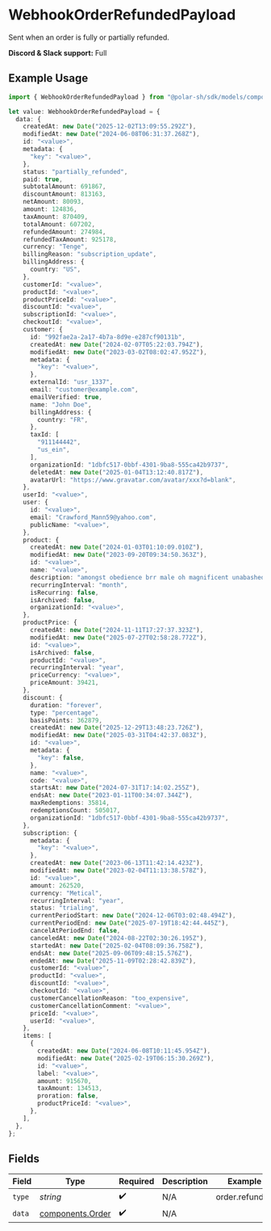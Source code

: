 # WebhookOrderRefundedPayload

Sent when an order is fully or partially refunded.

**Discord & Slack support:** Full

## Example Usage

```typescript
import { WebhookOrderRefundedPayload } from "@polar-sh/sdk/models/components/webhookorderrefundedpayload.js";

let value: WebhookOrderRefundedPayload = {
  data: {
    createdAt: new Date("2025-12-02T13:09:55.292Z"),
    modifiedAt: new Date("2024-06-08T06:31:37.268Z"),
    id: "<value>",
    metadata: {
      "key": "<value>",
    },
    status: "partially_refunded",
    paid: true,
    subtotalAmount: 691867,
    discountAmount: 813163,
    netAmount: 80093,
    amount: 124836,
    taxAmount: 870409,
    totalAmount: 607202,
    refundedAmount: 274984,
    refundedTaxAmount: 925178,
    currency: "Tenge",
    billingReason: "subscription_update",
    billingAddress: {
      country: "US",
    },
    customerId: "<value>",
    productId: "<value>",
    productPriceId: "<value>",
    discountId: "<value>",
    subscriptionId: "<value>",
    checkoutId: "<value>",
    customer: {
      id: "992fae2a-2a17-4b7a-8d9e-e287cf90131b",
      createdAt: new Date("2024-02-07T05:22:03.794Z"),
      modifiedAt: new Date("2023-03-02T08:02:47.952Z"),
      metadata: {
        "key": "<value>",
      },
      externalId: "usr_1337",
      email: "customer@example.com",
      emailVerified: true,
      name: "John Doe",
      billingAddress: {
        country: "FR",
      },
      taxId: [
        "911144442",
        "us_ein",
      ],
      organizationId: "1dbfc517-0bbf-4301-9ba8-555ca42b9737",
      deletedAt: new Date("2025-01-04T13:12:40.817Z"),
      avatarUrl: "https://www.gravatar.com/avatar/xxx?d=blank",
    },
    userId: "<value>",
    user: {
      id: "<value>",
      email: "Crawford_Mann59@yahoo.com",
      publicName: "<value>",
    },
    product: {
      createdAt: new Date("2024-01-03T01:10:09.010Z"),
      modifiedAt: new Date("2023-09-20T09:34:50.363Z"),
      id: "<value>",
      name: "<value>",
      description: "amongst obedience brr male oh magnificent unabashedly",
      recurringInterval: "month",
      isRecurring: false,
      isArchived: false,
      organizationId: "<value>",
    },
    productPrice: {
      createdAt: new Date("2024-11-11T17:27:37.323Z"),
      modifiedAt: new Date("2025-07-27T02:58:28.772Z"),
      id: "<value>",
      isArchived: false,
      productId: "<value>",
      recurringInterval: "year",
      priceCurrency: "<value>",
      priceAmount: 39421,
    },
    discount: {
      duration: "forever",
      type: "percentage",
      basisPoints: 362879,
      createdAt: new Date("2025-12-29T13:48:23.726Z"),
      modifiedAt: new Date("2025-03-31T04:42:37.083Z"),
      id: "<value>",
      metadata: {
        "key": false,
      },
      name: "<value>",
      code: "<value>",
      startsAt: new Date("2024-07-31T17:14:02.255Z"),
      endsAt: new Date("2023-01-11T00:34:07.344Z"),
      maxRedemptions: 35814,
      redemptionsCount: 505017,
      organizationId: "1dbfc517-0bbf-4301-9ba8-555ca42b9737",
    },
    subscription: {
      metadata: {
        "key": "<value>",
      },
      createdAt: new Date("2023-06-13T11:42:14.423Z"),
      modifiedAt: new Date("2023-02-04T11:13:38.578Z"),
      id: "<value>",
      amount: 262520,
      currency: "Metical",
      recurringInterval: "year",
      status: "trialing",
      currentPeriodStart: new Date("2024-12-06T03:02:48.494Z"),
      currentPeriodEnd: new Date("2025-07-19T18:42:44.445Z"),
      cancelAtPeriodEnd: false,
      canceledAt: new Date("2024-08-22T02:30:26.195Z"),
      startedAt: new Date("2025-02-04T08:09:36.758Z"),
      endsAt: new Date("2025-09-06T09:48:15.576Z"),
      endedAt: new Date("2025-11-09T02:28:42.839Z"),
      customerId: "<value>",
      productId: "<value>",
      discountId: "<value>",
      checkoutId: "<value>",
      customerCancellationReason: "too_expensive",
      customerCancellationComment: "<value>",
      priceId: "<value>",
      userId: "<value>",
    },
    items: [
      {
        createdAt: new Date("2024-06-08T10:11:45.954Z"),
        modifiedAt: new Date("2025-02-19T06:15:30.269Z"),
        id: "<value>",
        label: "<value>",
        amount: 915670,
        taxAmount: 134513,
        proration: false,
        productPriceId: "<value>",
      },
    ],
  },
};
```

## Fields

| Field                                                | Type                                                 | Required                                             | Description                                          | Example                                              |
| ---------------------------------------------------- | ---------------------------------------------------- | ---------------------------------------------------- | ---------------------------------------------------- | ---------------------------------------------------- |
| `type`                                               | *string*                                             | :heavy_check_mark:                                   | N/A                                                  | order.refunded                                       |
| `data`                                               | [components.Order](../../models/components/order.md) | :heavy_check_mark:                                   | N/A                                                  |                                                      |